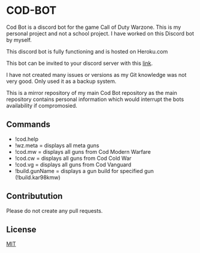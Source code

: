 # COD-BOT

Cod Bot is a discord bot for the game Call of Duty Warzone. This is my personal project and not a school project. I have worked on this Discord bot by myself.

This discord bot is fully functioning and is hosted on Heroku.com

This bot can be invited to your discord server with this [link](https://discord.com/api/oauth2/authorize?client_id=934543703572369448&permissions=2147732544&scope=bot).

I have not created many issues or versions as my Git knowledge was not very good. Only used it as a backup system.

This is a mirror repository of my main Cod Bot repository as the main repository contains personal information which would interrupt the bots availability if compromosied.

## Commands

- !cod.help
- !wz.meta = displays all meta guns
- !cod.mw = displays all guns from Cod Modern Warfare
- !cod.cw = displays all guns from Cod Cold War
- !cod.vg = displays all guns from Cod Vanguard
- !build.gunName = displays a gun build for specified gun (!build.kar98kmw)

## Contributution

Please do not create any pull requests.

## License
[MIT](https://choosealicense.com/licenses/mit/)
